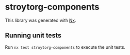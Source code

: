 # stroytorg-components

This library was generated with [Nx](https://nx.dev).

## Running unit tests

Run `nx test stroytorg-components` to execute the unit tests.
